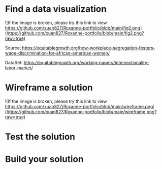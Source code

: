 # Find a data visualization
![If the image is broken, please try this link to view https://github.com/xuan827/Roxanne-portfolio/blob/main/fig2.png](https://github.com/xuan827/Roxanne-portfolio/blob/main/fig2.png?raw=true)

Source: https://equitablegrowth.org/how-workplace-segregation-fosters-wage-discrimination-for-african-american-women/

DataSet: https://equitablegrowth.org/working-papers/intersectionality-labor-market/

# Wireframe a solution
![If the image is broken, please try this link to view https://github.com/xuan827/Roxanne-portfolio/blob/main/wireframe.png](https://github.com/xuan827/Roxanne-portfolio/blob/main/wireframe.png?raw=true)

# Test the solution

# Build your solution
<div class="flourish-embed flourish-hierarchy" data-src="visualisation/8611985"><script src="https://public.flourish.studio/resources/embed.js"></script></div>
